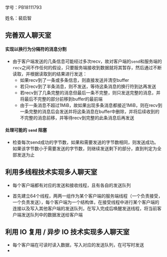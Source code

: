 学号：PB18111793

姓名：裴启智

## 完善双人聊天室

#### 实现以换行为分隔符的消息分割

* 由于客户端发送的几条信息可能经过多次recv，故对客户端的`send`和服务端的`recv`之间不作任何的假设，只要服务端接收到数据就将其暂存，然后通过不断读取，并根据读取到的结果进行发送：
  * 如果recv到了一条或多条信息，则直接发送并清空buffer
  * 若只recv到了半条消息，则不发送，等待这条消息的换行符到达再发送
  * 若recv到了几条完整的消息但最后一条不完整，则只发送完整的消息，并将最后不完整的部分前移到buffer的最前端
  * 由于一条消息不超过1MiB，故如果出现多条消息都接近1MiB，则在recv到一条完整的消息后会发送并将这条消息在buffer中删除，并将后续收到的不完整的消息前移，并等待recv到完整的此条消息后再发送

#### 处理可能的 `send` 阻塞

* 检查每次send成功的字节数，如果和需要发送的字节数相同，则发送成功。如果该字节数小于需要发送的字节数，则继续发送剩下的部分，直到判定为全部发送为止

## 利用多线程技术实现多人聊天室

* 每个客户端都有对应的发送和接收线程，且有各自的发送队列

* 首先建立64个线程，两两一组作为某个客户端的服务端线程（一个负责接受，一个负责发送），每个客户端为一个结构体，在接受线程中进行某个客户端的连接以及写入其他客户端的发送队列，在写入完成后唤醒发送线程，将当前客户端发送队列中的数据发送给客户端

## 利用 IO 复用 / 异步 IO 技术实现多人聊天室

* 每个客户端在可读时读入数据，写入对应的发送队列，在可写时发送
* 







